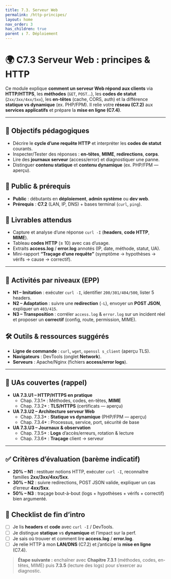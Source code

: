 ```yaml
---
title: 7.3. Serveur Web
permalink: /http-principes/
layout: home
nav_order: 3
has_children: true
parent : 7. Déploiement
---
```


# 🌍 C7.3 Serveur Web : principes & HTTP

Ce module explique **comment un serveur Web répond aux clients** via **HTTP/HTTPS**, les **méthodes** (`GET`, `POST`…), les **codes de statut** (`2xx/3xx/4xx/5xx`), les **en-têtes** (cache, CORS, auth) et la différence **statique vs dynamique** (ex. PHP/FPM). Il relie votre **réseau (C7.2)** aux **services applicatifs** et prépare la **mise en ligne (C7.4)**.

---

## 🎯 Objectifs pédagogiques
- Décrire le **cycle d’une requête HTTP** et interpréter les **codes de statut** courants.  
- Inspecter/Tester des réponses : **en-têtes**, **MIME**, **redirections**, **corps**.  
- Lire des **journaux serveur** (access/error) et diagnostiquer une panne.  
- Distinguer **contenu statique** et **contenu dynamique** (ex. PHP/FPM — aperçu).  

## 👥 Public & prérequis
- **Public** : débutants en **déploiement**, **admin système** ou **dev web**.  
- **Prérequis** : **C7.2** (LAN, IP, DNS) + bases terminal (`curl`, `ping`).  

## 🧪 Livrables attendus
- Capture et analyse d’une réponse `curl -I` (**headers**, **code HTTP**, **MIME**).  
- Tableau **codes HTTP** (≥ 10) avec cas d’usage.  
- Extraits **access.log** / **error.log** annotés (IP, date, méthode, statut, UA).  
- Mini-rapport **“Traçage d’une requête”** (symptôme → hypothèses → vérifs → cause → correctif).

---

## 🧩 Activités par niveaux (EPP)
- **N1 – Imitation** : exécuter `curl -I`, identifier `200/301/404/500`, lister 5 headers.  
- **N2 – Adaptation** : suivre une **redirection** (`-L`), envoyer un **POST JSON**, expliquer un `403/415`.  
- **N3 – Transposition** : corréler `access.log` & `error.log` sur un incident réel et proposer un **correctif** (config, route, permission, MIME).

## 🛠️ Outils & ressources suggérés
- **Ligne de commande** : `curl`, `wget`, `openssl s_client` (aperçu TLS).  
- **Navigateurs** : DevTools (onglet **Network**).  
- **Serveurs** : Apache/Nginx (fichiers **access/error logs**).  

---

## 🔗 UAs couvertes (rappel)
- **UA 7.3.U1 – HTTP/HTTPS en pratique**  
  * Chap. 7.3.1* : Méthodes, codes, en-têtes, **MIME** 
  * Chap. 7.3.2* : **TLS/HTTPS** (certificats — aperçu)  
- **UA 7.3.U2 – Architecture serveur Web**  
  * Chap. 7.3.3* : **Statique vs dynamique** (PHP/FPM — aperçu)
  * Chap. 7.3.4* : Processus, service, port, sécurité de base  
- **UA 7.3.U3 – Journaux & observation**  
  * Chap. 7.3.5* : **Logs** d’accès/erreurs, rotation & lecture
  * Chap. 7.3.6* : **Traçage** client → serveur

---

## ✅ Critères d’évaluation (barème indicatif)
- **20% – N1** : restituer notions HTTP, exécuter `curl -I`, reconnaître familles **2xx/3xx/4xx/5xx**.  
- **30% – N2** : suivre redirections, POST JSON valide, expliquer un cas d’erreur **4xx/5xx**.  
- **50% – N3** : traçage bout-à-bout (logs + hypothèses + vérifs + correctif) bien argumenté.

## 🏁 Checklist de fin d’intro
- [ ] Je lis **headers** et **code** avec `curl -I` / DevTools.  
- [ ] Je distingue **statique** vs **dynamique** et l’impact sur la perf.  
- [ ] Je sais où trouver et comment lire **access.log** / **error.log**.  
- [ ] Je relie HTTP à mon **LAN/DNS** (C7.2) et j’anticipe la **mise en ligne** (C7.4).

> **Étape suivante :** enchaîner avec **Chapitre 7.3.1** (méthodes, codes, en-têtes, MIME) puis **7.3.5** (lecture des logs) pour s’exercer au diagnostic.
